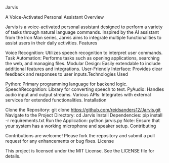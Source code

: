 Jarvis

A Voice-Activated Personal Assistant
Overview

Jarvis is a voice-activated personal assistant designed to perform a variety of tasks through natural language commands. Inspired by the AI assistant from the Iron Man series, Jarvis aims to integrate multiple functionalities to assist users in their daily activities.​
Features

Voice Recognition: Utilizes speech recognition to interpret user commands.​
Task Automation: Performs tasks such as opening applications, searching the web, and managing files.​
Modular Design: Easily extendable to include additional features and integrations.​
User-Friendly Interface: Provides clear feedback and responses to user inputs.​
Technologies Used

Python: Primary programming language for backend logic.​
SpeechRecognition: Library for converting speech to text.​
PyAudio: Handles audio input and output streams.​
Various APIs: Integrates with external services for extended functionalities.​
Installation

Clone the Repository:
git clone https://github.com/reidsanders12/Jarvis.git
Navigate to the Project Directory:
cd Jarvis
Install Dependencies:
pip install -r requirements.txt
Run the Application:
python jarvis.py
Note: Ensure that your system has a working microphone and speaker setup.
Contributing

Contributions are welcome! Please fork the repository and submit a pull request for any enhancements or bug fixes.
License

This project is licensed under the MIT License. See the LICENSE file for details.​
